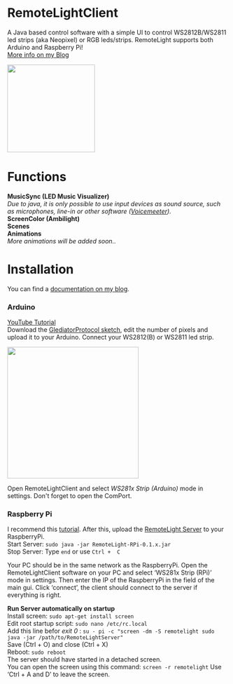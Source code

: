 # RemoteLightClient
A Java based control software with a simple UI to control WS2812B/WS2811 led strips (aka Neopixel) or RGB leds/strips.
RemoteLight supports both Arduino and Raspberry Pi!  
[More info on my Blog](https://remotelight-software.blogspot.com/)

<img src="https://user-images.githubusercontent.com/29163322/61181838-bad77e00-a62b-11e9-962f-6f5cf1acdaf9.PNG" width="200">

# Functions
**MusicSync (LED Music Visualizer)**  
 *Due to java, it is only possible to use input devices as sound source, such as microphones, line-in or other software ([Voicemeeter](https://www.vb-audio.com/Voicemeeter/ "Voicemeeter")).*  
**ScreenColor (Ambilight)**  
**Scenes**  
**Animations**  
 *More animations will be added soon..*

# Installation
You can find a [documentation on my blog](https://remotelight-software.blogspot.com/p/documentation_20.html "documentation on my blog").
### Arduino
[YouTube Tutorial](https://youtu.be/NUhIEzkLeKA "YouTube Tutorial")  
Download the [GlediatorProtocol sketch](http://www.solderlab.de/index.php/downloads/file/33-ws2812-glediator-interface-v1 "GlediatorProtocol sketch"), edit the number of pixels and upload it to your Arduino.
Connect your WS2812(B) or WS2811 led strip.

<img src="https://lh3.googleusercontent.com/d6hwbkXUIova36OHqi38XihnpJgDsVl6RQqKW-mIvtX3DQ3h2tiPPwOJvBqoVHxhOk0IpW57p-0=s500" width="300">

Open RemoteLightClient and select *WS281x Strip (Arduino)* mode in settings. Don't forget to open the ComPort.

### Raspberry Pi
I recommend this [tutorial](https://tutorials-raspberrypi.com/connect-control-raspberry-pi-ws2812-rgb-led-strips/ "tutorial").
After this, upload the [RemoteLight Server](https://remotelight-software.blogspot.com/p/downloads.html "RemoteLight Server") to your RaspberryPi.  
Start Server:  `sudo java -jar RemoteLight-RPi-0.1.x.jar`  
Stop Server: Type `end` or use `Ctrl +  C`  

Your PC should be in the same network as the RaspberryPi. Open the RemoteLightClient software on your PC and select ‘WS281x Strip (RPi)’ mode in settings. Then enter the IP of the RaspberryPi in the field of the main gui. Click ‘connect’, the client should connect to the server if everything is right.

**Run Server automatically on startup**  
Install screen: `sudo apt-get install screen`  
Edit root startup script: `sudo nano /etc/rc.local`  
Add this line befor *exit 0* : `su - pi -c "screen -dm -S remotelight sudo java -jar /path/to/RemoteLightServer"`  
Save (Ctrl + O) and close (Ctrl + X)  
Reboot: `sudo reboot`  
The server should have started in a detached screen.  
You can open the screen using this command: `screen -r remotelight`
Use ‘Ctrl + A and D’ to leave the screen.

